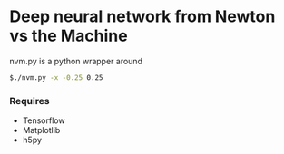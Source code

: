 Deep neural network from Newton vs the Machine
===============================================

nvm.py is a python wrapper around 


```sh
$./nvm.py -x -0.25 0.25 

```

### Requires 
 - Tensorflow
 - Matplotlib
 - h5py